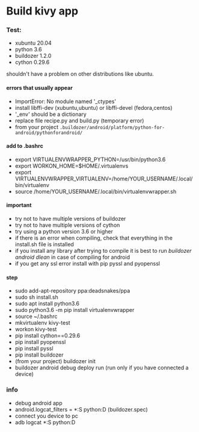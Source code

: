 # Build kivy app

### Test:
* xubuntu 20.04
* python 3.6
* buildozer 1.2.0
* cython 0.29.6

shouldn't have a problem on other distributions like ubuntu.

#### errors that usually appear

* ImportError: No module named '_ctypes'
 * install libffi-dev (xubuntu,ubuntu) or libffi-devel (fedora,centos)
* '_env' should be a dictionary 
 * replace file recipe.py and build.py (temporary error)
 * from your project `.buildozer/android/platform/python-for-android/pythonforandroid/`
 
 #### add to .bashrc
 
* export VIRTUALENVWRAPPER_PYTHON=/usr/bin/python3.6
* export WORKON_HOME=$HOME/.virtualenvs
* export VIRTUALENVWRAPPER_VIRTUALENV=/home/YOUR_USERNAME/.local/bin/virtualenv
* source /home/YOUR_USERNAME/.local/bin/virtualenvwrapper.sh

 
#### important

* try not to have multiple versions of buildozer
* try not to have multiple versions of cython
* try using a python version 3.6 or higher
* if there is an error when compiling, check that everything in the install.sh file is installed
* if you install any library after trying to compile it is best to run *buildozer android dlean* in case of compiling for android
* if you get any ssl error install with pip pyssl and pyopenssl

#### step

* sudo add-apt-repository ppa:deadsnakes/ppa
* sudo sh install.sh
* sudo apt install python3.6
* sudo python3.6 -m pip install virtualenvwrapper
* source ~/.bashrc
* mkvirtualenv kivy-test
* workon kivy-test
* pip install cython==0.29.6
* pip install pyopenssl
* pip install pyssl
* pip install buildozer
* (from your project) buildozer init
* buildozer android debug deploy run (run only if you have connected a device)

### info

* debug android app
 * android.logcat_filters = *:S python:D (buildozer.spec)
 * connect you device to pc
 * adb logcat *:S python:D
